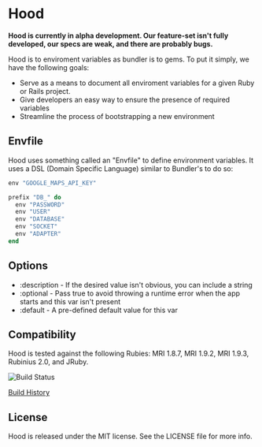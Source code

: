 # Hood

**Hood is currently in alpha development. Our feature-set isn't fully developed,
our specs are weak, and there are probably bugs.**

Hood is to enviroment variables as bundler is to gems. To put it simply, we have
the following goals:

* Serve as a means to document all enviroment variables for a given Ruby or
  Rails project.
* Give developers an easy way to ensure the presence of required variables
* Streamline the process of bootstrapping a new environment

## Envfile

Hood uses something called an "Envfile" to define environment variables. It uses
a DSL (Domain Specific Language) similar to Bundler's to do so:

```ruby
env "GOOGLE_MAPS_API_KEY"

prefix "DB_" do
  env "PASSWORD"
  env "USER"
  env "DATABASE"
  env "SOCKET"
  env "ADAPTER"
end
```

## Options
* :description - If the desired value isn't obvious, you can include a string
* :optional - Pass true to avoid throwing a runtime error when the app starts and this var isn't present
* :default - A pre-defined default value for this var

## Compatibility

Hood is tested against the following Rubies: MRI 1.8.7, MRI 1.9.2, MRI 1.9.3,
Rubinius 2.0, and JRuby.

![Build Status](https://secure.travis-ci.org/bloudermilk/hood.png?branch=master&.png)

[Build History](http://travis-ci.org/#!/bloudermilk/hood)


## License

Hood is released under the MIT license. See the LICENSE file for more
info.
